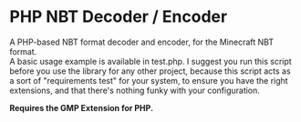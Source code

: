 PHP NBT Decoder / Encoder
=========================

A PHP-based NBT format decoder and encoder, for the Minecraft NBT format.  
A basic usage example is available in test.php. I suggest you run this script
before you use the library for any other project, because this script acts
as a sort of "requirements test" for your system, to ensure you have the
right extensions, and that there's nothing funky with your configuration.

**Requires the GMP Extension for PHP.**
